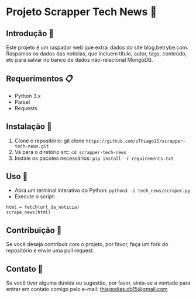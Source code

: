 # Projeto Scrapper Tech News 📰

## Introdução 📜

Este projeto é um raspador web que extrai dados do site blog.betrybe.com. Raspamos os dados das notícias, que incluem título, autor, tags, conteúdo, etc para salvar no banco de dados não-relacional MongoDB.

## Requerimentos 📋

- Python 3.x
- Parsel
- Requests

## Instalação 🚀

1. Clone o repositório: git clone `https://github.com/zThiago15/scrapper-tech-news.git`
2. Vá para o diretório src: `cd scrapper-tech-news`
3. Instale os pacotes necessários: `pip install -r requirements.txt`

## Uso 🔧

- Abra um terminal interativo do Python: `python3 -i tech_news/scraper.py`
- Execute o script: 
```
html = fetch(url_da_noticia)
scrape_news(html)
```

## Contribuição 🙏

Se você deseja contribuir com o projeto, por favor, faça um fork do repositório e envie uma pull request.

## Contato 📧

Se você tiver alguma dúvida ou sugestão, por favor, sinta-se a vontade para entrar em contato comigo pelo e-mail: thiagodias.db15@gmail.com
